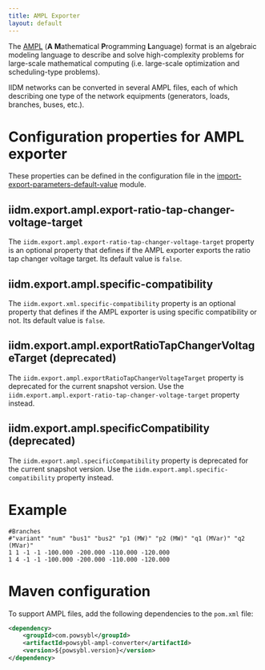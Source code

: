 ```yaml
---
title: AMPL Exporter
layout: default
---
```


The [AMPL](https://ampl.com/) (**A** **M**athematical **P**rogramming **L**anguage) format is an algebraic modeling language to describe and solve high-complexity problems for
large-scale mathematical computing (i.e. large-scale optimization and scheduling-type problems).

IIDM networks can be converted in several AMPL files, each of which describing one type of the network equipments
(generators, loads, branches, buses, etc.).

# Configuration properties for AMPL exporter

These properties can be defined in the configuration file in the [import-export-parameters-default-value](../../configuration/modules/import-export-parameters-default-value.md)
module.

## iidm.export.ampl.export-ratio-tap-changer-voltage-target
The `iidm.export.ampl.export-ratio-tap-changer-voltage-target` property is an optional property that defines
if the AMPL exporter exports the ratio tap changer voltage target. Its default value is `false`.

## iidm.export.ampl.specific-compatibility
The `iidm.export.xml.specific-compatibility` property is an optional property that defines if the AMPL exporter
is using specific compatibility or not. Its default value is `false`.

## iidm.export.ampl.exportRatioTapChangerVoltageTarget (deprecated)
The `iidm.export.ampl.exportRatioTapChangerVoltageTarget` property is deprecated for the current snapshot version. Use the
`iidm.export.ampl.export-ratio-tap-changer-voltage-target` property instead.

## iidm.export.ampl.specificCompatibility (deprecated)
The `iidm.export.ampl.specificCompatibility` property is deprecated for the current snapshot version. Use the
`iidm.export.ampl.specific-compatibility` property instead.

# Example
```text
#Branches
#"variant" "num" "bus1" "bus2" "p1 (MW)" "p2 (MW)" "q1 (MVar)" "q2 (MVar)"
1 1 -1 -1 -100.000 -200.000 -110.000 -120.000
1 4 -1 -1 -100.000 -200.000 -110.000 -120.000
```

# Maven configuration
To support AMPL files, add the following dependencies to the `pom.xml` file:
```xml
<dependency>
    <groupId>com.powsybl</groupId>
    <artifactId>powsybl-ampl-converter</artifactId>
    <version>${powsybl.version}</version>
</dependency>
```